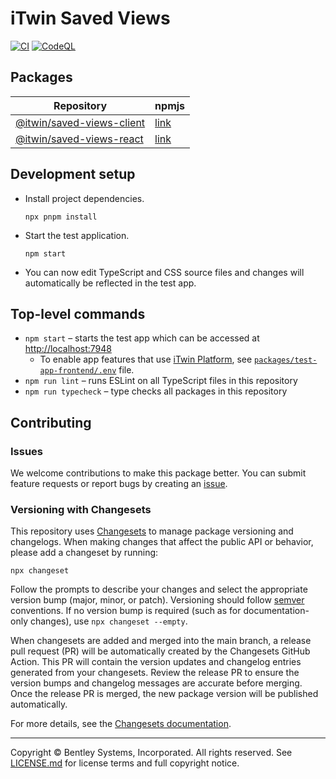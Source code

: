 # iTwin Saved Views

[![CI](https://github.com/iTwin/saved-views/actions/workflows/CI.yaml/badge.svg)](https://github.com/iTwin/saved-views/actions/workflows/CI.yaml) [![CodeQL](https://github.com/iTwin/saved-views/actions/workflows/codeql.yml/badge.svg)](https://github.com/iTwin/saved-views/actions/workflows/codeql.yml)

## Packages

| Repository                                                  | npmjs                                                           |
| ----------------------------------------------------------- | --------------------------------------------------------------- |
| [@itwin/saved-views-client](./packages/saved-views-client/) | [link](https://www.npmjs.com/package/@itwin/saved-views-client) |
| [@itwin/saved-views-react](./packages/saved-views-react/)   | [link](https://www.npmjs.com/package/@itwin/saved-views-react)  |


## Development setup

* Install project dependencies.

  ```shell
  npx pnpm install
  ```

* Start the test application.

  ```shell
  npm start
  ```

* You can now edit TypeScript and CSS source files and changes will automatically be reflected in the test app.

## Top-level commands

* `npm start` – starts the test app which can be accessed at [http://localhost:7948](http://localhost:7948)
  * To enable app features that use [iTwin Platform](https://developer.bentley.com/), see [`packages/test-app-frontend/.env`](./packages/test-app-frontend/.env) file.
* `npm run lint` – runs ESLint on all TypeScript files in this repository
* `npm run typecheck` – type checks all packages in this repository

## Contributing

### Issues

We welcome contributions to make this package better. You can submit feature requests or report bugs by creating an [issue](https://github.com/iTwin/saved-views/issues).

### Versioning with Changesets

This repository uses [Changesets](https://github.com/changesets/changesets) to manage package versioning and changelogs. When making changes that affect the public API or behavior, please add a changeset by running:

```shell
npx changeset
```

Follow the prompts to describe your changes and select the appropriate version bump (major, minor, or patch). Versioning should follow [semver](https://semver.org/) conventions. If no version bump is required (such as for documentation-only changes), use `npx changeset --empty`.

When changesets are added and merged into the main branch, a release pull request (PR) will be automatically created by the Changesets GitHub Action. This PR will contain the version updates and changelog entries generated from your changesets. Review the release PR to ensure the version bumps and changelog messages are accurate before merging. Once the release PR is merged, the new package version will be published automatically.

For more details, see the [Changesets documentation](https://github.com/changesets/changesets/blob/main/README.md).

---

Copyright © Bentley Systems, Incorporated. All rights reserved. See [LICENSE.md](./LICENSE.md) for license terms and full copyright notice.
